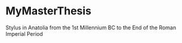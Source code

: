 # MyMasterThesis
Stylus in Anatolia from the 1st Millennium BC to the End of the Roman Imperial Period
